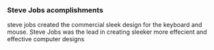 ### Steve Jobs acomplishments

steve jobs created the commercial sleek design for the keyboard and mouse.
Steve Jobs was the lead in creating sleeker more effecient and effective computer designs